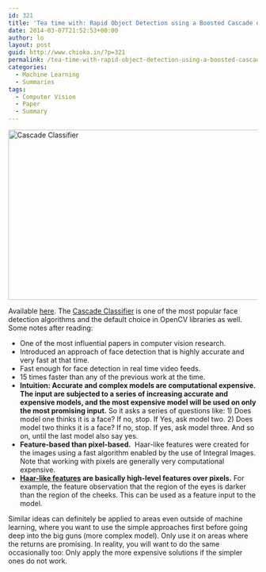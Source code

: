 ```yaml
---
id: 321
title: 'Tea time with: Rapid Object Detection using a Boosted Cascade of Simple Features'
date: 2014-03-07T21:52:53+00:00
author: lo
layout: post
guid: http://www.chioka.in/?p=321
permalink: /tea-time-with-rapid-object-detection-using-a-boosted-cascade-of-simple-features/
categories:
  - Machine Learning
  - Summaries
tags:
  - Computer Vision
  - Paper
  - Summary
---
```

[<img class="aligncenter size-medium wp-image-326" alt="Cascade Classifier" src="http://www.chioka.in/wp-content/uploads/2014/03/スクリーンショット-2014-03-07-午前9.02.54-580x343.png" width="580" height="343" srcset="http://ckieric.webfactional.com/wp-content/uploads/2014/03/スクリーンショット-2014-03-07-午前9.02.54-580x343.png 580w, http://ckieric.webfactional.com/wp-content/uploads/2014/03/スクリーンショット-2014-03-07-午前9.02.54-940x557.png 940w, http://ckieric.webfactional.com/wp-content/uploads/2014/03/スクリーンショット-2014-03-07-午前9.02.54-624x369.png 624w, http://ckieric.webfactional.com/wp-content/uploads/2014/03/スクリーンショット-2014-03-07-午前9.02.54.png 1184w" sizes="(max-width: 580px) 100vw, 580px" />](http://www.chioka.in/wp-content/uploads/2014/03/スクリーンショット-2014-03-07-午前9.02.54.png)

Available [here](https://www.cs.cmu.edu/~efros/courses/LBMV07/Papers/viola-cvpr-01.pdf). The [Cascade Classifier](http://en.wikipedia.org/wiki/Cascading_classifiers) is one of the most popular face detection algorithms and the default choice in OpenCV libraries as well. Some notes after reading:

  * One of the most influential papers in computer vision research.
  * Introduced an approach of face detection that is highly accurate and very fast at that time.
  * Fast enough for face detection in real time video feeds.
  * 15 times faster than any of the previous work at the time.
  * **Intuition: Accurate and complex models are computational expensive. The input are subjected to a series of increasing accurate and expensive models, and the most expensive model will be used on only the most promising input.** So it asks a series of questions like: 1) Does model one thinks it is a face? If no, stop. If Yes, ask model two. 2) Does model two thinks it is a face? If no, stop. If yes, ask model three. And so on, until the last model also say yes.
  * **Feature-based than pixel-based.**  Haar-like features were created for the images using a fast algorithm enabled by the use of Integral Images. Note that working with pixels are generally very computational expensive.
  * **[Haar-like features](http://en.wikipedia.org/wiki/Haar-like_features) are basically high-level features over pixels.** For example, the feature observation that the region of the eyes is darker than the region of the cheeks. This can be used as a feature input to the model.

Similar ideas can definitely be applied to areas even outside of machine learning, where you want to use the simple approaches first before going deep into the big guns (more complex model). Only use it on areas where the returns are promising. In reality, you will want to do the same occasionally too: Only apply the more expensive solutions if the simpler ones do not work.